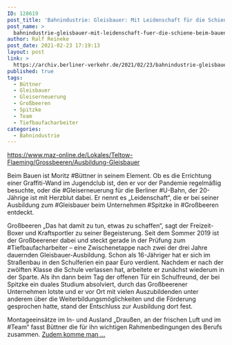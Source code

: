 ```yaml
---
ID: 128619
post_title: 'Bahnindustrie: Gleisbauer: Mit Leidenschaft für die Schiene Beim Bauen ist Moritz Büttner in seinem Element., aus MAZ'
post_name: >
  bahnindustrie-gleisbauer-mit-leidenschaft-fuer-die-schiene-beim-bauen-ist-moritz-buettner-in-seinem-element-aus-maz
author: Ralf Reineke
post_date: 2021-02-23 17:19:13
layout: post
link: >
  https://archiv.berliner-verkehr.de/2021/02/23/bahnindustrie-gleisbauer-mit-leidenschaft-fuer-die-schiene-beim-bauen-ist-moritz-buettner-in-seinem-element-aus-maz/
published: true
tags:
  - Büttner
  - Gleisbauer
  - Gleiserneuerung
  - Großbeeren
  - Spitzke
  - Team
  - Tiefbaufacharbeiter
categories:
  - Bahnindustrie
---
```

https://www.maz-online.de/Lokales/Teltow-Flaeming/Grossbeeren/Ausbildung-Gleisbauer

Beim Bauen ist Moritz #Büttner in seinem Element. Ob es die Errichtung einer Graffiti-Wand im Jugendclub ist, den er vor der Pandemie regelmäßig besuchte, oder die #Gleiserneuerung für die Berliner #U-Bahn, der 20-Jährige ist mit Herzblut dabei. Er nennt es „Leidenschaft“, die er bei seiner Ausbildung zum #Gleisbauer beim Unternehmen #Spitzke in #Großbeeren entdeckt.

Großbeeren „Das hat damit zu tun, etwas zu schaffen“, sagt der Freizeit-Boxer und Kraftsportler zu seiner Begeisterung. Seit dem Sommer 2019 ist der Großbeerener dabei und steckt gerade in der Prüfung zum #Tiefbaufacharbeiter – eine Zwischenetappe nach zwei der drei Jahre dauernden Gleisbauer-Ausbildung. Schon als 16-Jähriger hat er sich im Straßenbau in den Schulferien ein paar Euro verdient. Nachdem er nach der zwölften Klasse die Schule verlassen hat, arbeitete er zunächst wiederum in der Sparte. Als ihn dann beim Tag der offenen Tür ein Schulfreund, der bei Spitzke ein duales Studium absolviert, durch das Großbeerener Unternehmen lotste und er vor Ort mit vielen Auszubildenden unter anderem über die Weiterbildungsmöglichkeiten und die Förderung gesprochen hatte, stand der Entschluss zur Ausbildung dort fest.

Montageeinsätze im In- und Ausland
„Draußen, an der frischen Luft und im #Team“ fasst Büttner die für ihn wichtigen Rahmenbedingungen des Berufs zusammen. <a href="https://www.maz-online.de/Lokales/Teltow-Flaeming/Grossbeeren/Ausbildung-Gleisbauer">Zudem komme man ...</a>